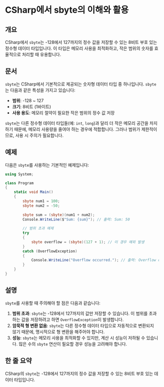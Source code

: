 <!--
Meta Description: # CSharp에서 sbyte의 이해와 활용 ## 개요 CSharp에서 `sbyte`는 -128에서 127까지의 정수 값을 저장할 수 있는 8비트 부호 있는 정수형 데이터 타입입니다. 이 타입은 메모리 사용을 최적화하고, 작은 범위의 숫자를 효율적으로 처리할 때 유용합...
Meta Keywords: sbyte, 데이터, 메모리, sum, csharp에서
-->

# CSharp에서 sbyte의 이해와 활용

## 개요
CSharp에서 `sbyte`는 -128에서 127까지의 정수 값을 저장할 수 있는 8비트 부호 있는 정수형 데이터 타입입니다. 이 타입은 메모리 사용을 최적화하고, 작은 범위의 숫자를 효율적으로 처리할 때 유용합니다.

## 문서
`sbyte`는 CSharp에서 기본적으로 제공되는 숫자형 데이터 타입 중 하나입니다. `sbyte`는 다음과 같은 특성을 가지고 있습니다:

- **범위**: -128 ~ 127
- **크기**: 8비트 (1바이트)
- **사용 용도**: 메모리 절약이 필요한 작은 범위의 정수 값 저장

`sbyte`는 다른 정수형 데이터 타입들(예: `int`, `long`)과 달리 더 작은 메모리 공간을 차지하기 때문에, 메모리 사용량을 줄여야 하는 경우에 적합합니다. 그러나 범위가 제한적이므로, 사용 시 주의가 필요합니다.

## 예제
다음은 `sbyte`를 사용하는 기본적인 예제입니다:

```csharp
using System;

class Program
{
    static void Main()
    {
        sbyte num1 = 100;
        sbyte num2 = -50;
        
        sbyte sum = (sbyte)(num1 + num2);
        Console.WriteLine($"Sum: {sum}"); // 출력: Sum: 50
        
        // 범위 초과 예제
        try
        {
            sbyte overflow = (sbyte)(127 + 1); // 이 경우 예외 발생
        }
        catch (OverflowException)
        {
            Console.WriteLine("Overflow occurred."); // 출력: Overflow occurred.
        }
    }
}
```

## 설명
`sbyte`를 사용할 때 주의해야 할 점은 다음과 같습니다:

1. **범위 초과**: `sbyte`는 -128에서 127까지의 값만 저장할 수 있습니다. 이 범위를 초과하는 값을 저장하려고 하면 `OverflowException`이 발생합니다.
2. **암묵적 형 변환 없음**: `sbyte`는 다른 정수형 데이터 타입으로 자동적으로 변환되지 않기 때문에, 명시적으로 형 변환을 해주어야 합니다.
3. **성능**: `sbyte`는 메모리 사용을 최적화할 수 있지만, 계산 시 성능이 저하될 수 있습니다. 많은 수의 `sbyte` 연산이 필요할 경우 성능을 고려해야 합니다.

## 한 줄 요약
CSharp의 `sbyte`는 -128에서 127까지의 정수 값을 저장할 수 있는 8비트 부호 있는 데이터 타입입니다.